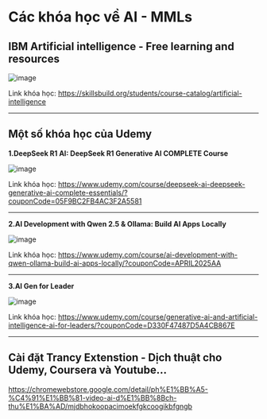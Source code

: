 # Các khóa học về AI - MMLs

## IBM Artificial intelligence - Free learning and resources

![image](https://github.com/user-attachments/assets/eb98dfed-0dd5-4caf-a995-9cbaf74b125f)

Link khóa học: https://skillsbuild.org/students/course-catalog/artificial-intelligence

---
## Một số khóa học của Udemy
**1.DeepSeek R1 AI: DeepSeek R1 Generative AI COMPLETE Course**

![image](https://github.com/user-attachments/assets/5cbe5160-d36a-486a-93fa-8a5fa6051659)

Link khóa học: https://www.udemy.com/course/deepseek-ai-deepseek-generative-ai-complete-essentials/?couponCode=05F9BC2FB4AC3F2A5581

---

**2.AI Development with Qwen 2.5 & Ollama: Build AI Apps Locally**

![image](https://github.com/user-attachments/assets/5626f93f-295c-4005-9380-ea88f236582b)

Link khóa học: https://www.udemy.com/course/ai-development-with-qwen-ollama-build-ai-apps-locally/?couponCode=APRIL2025AA

---

**3.AI Gen for Leader**

![image](https://github.com/user-attachments/assets/ca91a5e9-0920-4ce4-af63-66555ff3e0e6)

Link khóa học: https://www.udemy.com/course/generative-ai-and-artificial-intelligence-ai-for-leaders/?couponCode=D330F47487D5A4CB867E

---

## Cài đặt Trancy Extenstion - Dịch thuật cho Udemy, Coursera và Youtube...

https://chromewebstore.google.com/detail/ph%E1%BB%A5-%C4%91%E1%BB%81-video-ai-d%E1%BB%8Bch-thu%E1%BA%AD/mjdbhokoopacimoekfgkcoogikbfgngb
